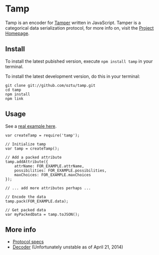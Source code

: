 # Tamp
Tamp is an encoder for [Tamper](http://nytimes.github.io/tamper/) written in JavaScript. Tamper is a categorical data serialization protocol, for more info on, visit the [Project Homepage](http://nytimes.github.io/tamper/).

## Install
To install the latest pubished version, execute `npm install tamp` in your terminal.

To install the latest development version, do this in your terminal:
```
git clone git://github.com/oztu/tamp.git
cd tamp
npm install
npm link
```

## Usage
See a [real example here](https://github.com/oztu/tamp/blob/master/example/simple.js).
```
var createTamp = require('tamp');

// Initialize tamp
var tamp = createTamp();

// Add a packed attribute
tamp.addAttribute({
	attrName: FOR_EXAMPLE.attrName,
	possibilities: FOR_EXAMPLE.possibilities,
	maxChoices: FOR_EXAMPLE.maxChoices
});

// ... add more attributes perhaps ...

// Encode the data
tamp.pack(FOR_EXAMPLE.data);

// Get packed data
var myPackedData = tamp.toJSON();
```

## More info
* [Protocol specs](https://github.com/NYTimes/tamper/wiki/Packs)
* [Decoder](https://github.com/NYTimes/tamper/tree/master/clients/js) (Unfortunately unstable as of April 21, 2014)
